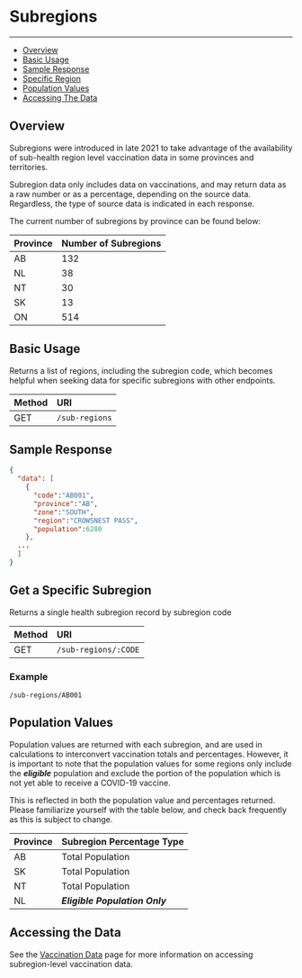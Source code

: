 # Subregions

---

- [Overview](#overview)
- [Basic Usage](#basic)
- [Sample Response](#sample-response)
- [Specific Region](#single)
- [Population Values](#pop)
- [Accessing The Data](#data)

<a name="overview"></a>
## Overview
Subregions were introduced in late 2021 to take advantage of the availability of sub-health region level vaccination data in some provinces and territories.

Subregion data only includes data on vaccinations, and may return data as a raw number or as a percentage, depending on the source data. Regardless, the type of source data is indicated in each response.

The current number of subregions by province can be found below:

| Province | Number of Subregions |
| :- | :- |
| AB | 132 |
| NL | 38 |
| NT | 30 |
| SK | 13 |
| ON | 514 |

<a name="overview"></a>
## Basic Usage
Returns a list of regions, including the subregion code, which becomes helpful when seeking data for specific subregions with other endpoints.

| Method | URI |
| :- | :- |
| GET | `/sub-regions` |

<a name="sample-response"></a>
## Sample Response

```json
{
  "data": [
    {
      "code":"AB001",
      "province":"AB",
      "zone":"SOUTH",
      "region":"CROWSNEST PASS",
      "population":6280
    },
  ...
  ]
}
```

<a name="single"></a>
## Get a Specific Subregion

Returns a single health subregion record by subregion code

| Method | URI |
| :- | :- |
| GET | `/sub-regions/:CODE` |

### Example

`/sub-regions/AB001`

<a name="pop"></a>
## Population Values

Population values are returned with each subregion, and are used in calculations to interconvert vaccination totals and percentages. However, it is important to note that the population values for some regions only include the ***eligible*** population and exclude the portion of the population which is not yet able to receive a COVID-19 vaccine.

This is reflected in both the population value and percentages returned. Please familiarize yourself with the table below, and check back frequently as this is subject to change.

| Province | Subregion Percentage Type|
| :- | :- |
|AB| Total Population| 
|SK| Total Population| 
|NT| Total Population| 
|NL| ***Eligible Population Only***| 

<a name="data"></a>
## Accessing the Data

See the [Vaccination Data](/{{route}}/{{version}}/vaccinations) page for more information on accessing subregion-level vaccination data.